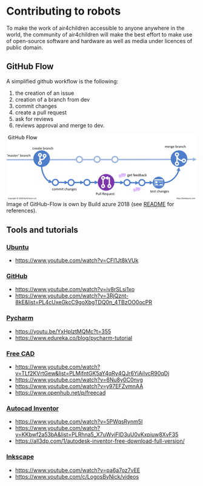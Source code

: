 # Contributing to robots
To make the work of air4children accessible to anyone anywhere
in the world, the community of air4children will make the 
best effort to make use of open-source software and hardware 
as well as media under licences of public domain.  

## GitHub Flow 
A simplified github workflow is the following:  
1. the creation of an issue 
2. creation of a branch from dev
3. commit changes
4. create a pull request
5. ask for reviews
6. reviews approval and merge to dev. 
 
![fig](figures/github-workflow/references/GitHub-Flow.png)
Image of GitHub-Flow is own by Build azure 2018 (see [README](figures/github-workflow/references/README.md) for references).
 

## Tools and tutorials
### [Ubuntu](https://en.wikipedia.org/wiki/Ubuntu) 
* https://www.youtube.com/watch?v=CFI1Jt8kVUk

### [GitHub](https://en.wikipedia.org/wiki/GitHub)
* https://www.youtube.com/watch?v=iv8rSLsi1xo
* https://www.youtube.com/watch?v=3RjQznt-8kE&list=PL4cUxeGkcC9goXbgTDQ0n_4TBzOO0ocPR

### [Pycharm](https://en.wikipedia.org/wiki/PyCharm)
* https://youtu.be/YxHplztMQMc?t=355 
* https://www.edureka.co/blog/pycharm-tutorial

### [Free CAD](https://en.wikipedia.org/wiki/FreeCAD)
* https://www.youtube.com/watch?v=TLf2KVrtGew&list=PLMjfntGK5aY4qRy4QJr6YiAilvcR90qDj
* https://www.youtube.com/watch?v=6Nu8y0C0nvg
* https://www.youtube.com/watch?v=y97EFZvmnAA
* https://www.openhub.net/p/freecad

### [Autocad Inventor](https://en.wikipedia.org/wiki/Autodesk_Inventor)
* https://www.youtube.com/watch?v=5PWqsRynm5I
* https://www.youtube.com/watch?v=KKbwf2a53bA&list=PLRhna5_X7uWvjFID3uU0vKxpiuw8XvF35
* https://all3dp.com/1/autodesk-inventor-free-download-full-version/

### [Inkscape](https://en.wikipedia.org/wiki/Inkscape)
* https://www.youtube.com/watch?v=pa6a7oz7vEE
* https://www.youtube.com/c/LogosByNick/videos 
